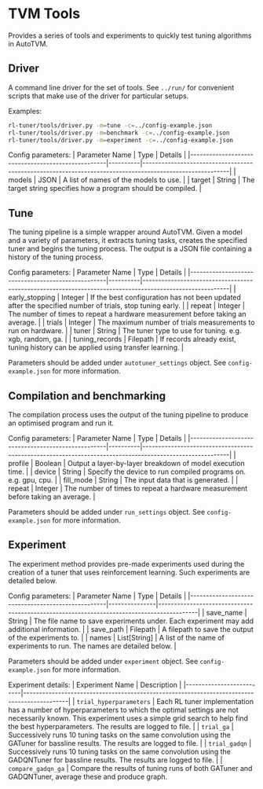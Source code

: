 # TVM Tools
Provides a series of tools and experiments to quickly test tuning algorithms in AutoTVM.

## Driver
A command line driver for the set of tools. See `../run/` for convenient scripts that make use of the driver for particular setups.

Examples:
```bash
rl-tuner/tools/driver.py -m=tune -c=../config-example.json
rl-tuner/tools/driver.py -m=benchmark -c=../config-example.json
rl-tuner/tools/driver.py -m=experiment -c=../config-example.json
```

Config parameters:
| Parameter Name                                    | Type     | Details                                                                                                 |
|---------------------------------------------------|----------|---------------------------------------------------------------------------------------------------------|
| models                                            | JSON     | A list of names of the models to use.                                                                   |
| target                                            | String   | The target string specifies how a program should be compiled.                                           |

## Tune
The tuning pipeline is a simple wrapper around AutoTVM. Given a model and a variety of parameters, it extracts tuning tasks, creates the specified tuner and begins the 
tuning process. The output is a JSON file containing a history of the tuning process.

Config parameters:
| Parameter Name                                    | Type     | Details                                                                                                 |
|---------------------------------------------------|----------|---------------------------------------------------------------------------------------------------------|
| early_stopping                                    | Integer  | If the best configuration has not been updated after the specified number of trials, stop tuning early. |
| repeat                                            | Integer  | The number of times to repeat a hardware measurement before taking an average.                          |
| trials                                            | Integer  | The maximum number of trials measurements to run on hardware.                                           |
| tuner                                             | String   | The tuner type to use for tuning. e.g. xgb, random, ga.                                                 |
| tuning_records                                    | Filepath | If records already exist, tuning history can be applied using transfer learning.                        |

Parameters should be added under `autotuner_settings` object. See `config-example.json` for more information.

## Compilation and benchmarking
The compilation process uses the output of the tuning pipeline to produce an optimised program and run it.

Config parameters:
| Parameter Name                                    | Type     | Details                                                                                                 |
|---------------------------------------------------|----------|---------------------------------------------------------------------------------------------------------|
| profile                                           | Boolean  | Output a layer-by-layer breakdown of model execution time.                                              |
| device                                            | String   | Specify the device to run compiled programs on. e.g. gpu, cpu.                                          |
| fill_mode                                         | String   | The input data that is generated.                                                                       |
| repeat                                            | Integer  | The number of times to repeat a hardware measurement before taking an average.                          |

Parameters should be added under `run_settings` object. See `config-example.json` for more information.

## Experiment
The experiment method provides pre-made experiments used during the creation of a tuner that uses reinforcement learning. Such experiments are detailed below.

Config parameters:
| Parameter Name                                    | Type          | Details                                                                                  |
|---------------------------------------------------|---------------|------------------------------------------------------------------------------------------|
| save_name                                         | String        | The file name to save experiments under. Each experiment may add additional information. |
| save_path                                         | Filepath      | A filepath to save the output of the experiments to.                                     |
| names                                             | List[String]  | A list of the name of experiments to run. The names are detailed below.                  |

Parameters should be added under `experiment` object. See `config-example.json` for more information.

Experiment details:
| Experiment Name          | Description                                                                                |
|--------------------------|--------------------------------------------------------------------------------------------|
| `trial_hyperparameters`  | Each RL tuner implementation has a number of hyperparameters to which the optimal settings are not necessarily known. This experiment uses a simple grid search to help find the best hyperparameters. The results are logged to file. |
| `trial_ga`               | Successively runs 10 tuning tasks on the same convolution using the GATuner for bassline results. The results are logged to file. |
| `trial_gadqn`            | Successively runs 10 tuning tasks on the same convolution using the GADQNTuner for bassline results. The results are logged to file. |
| `compare_gadqn_ga`       | Compare the results of tuning runs of both GATuner and GADQNTuner, average these and produce graph.